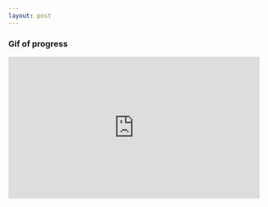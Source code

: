 ```yaml
---
layout: post
---
```


### Gif of progress

<div style="height: 0; padding-bottom: calc(56.25%); position:relative; width: 100%;"><iframe allow="autoplay; gyroscope;" allowfullscreen height="100%" referrerpolicy="strict-origin" src="https://www.kapwing.com/e/603a9399e3ff1b0029e92bda" style="border:0; height:100%; left:0; overflow:hidden; position:absolute; top:0; width:100%" title="Embedded content made on Kapwing" width="100%"></iframe></div><p style="font-size: 12px; text-align: right;"> <a href="https://www.kapwing.com/videos/603a9399e3ff1b0029e92bda" target="_blank" rel="noopener noreferrer"></a></p>
